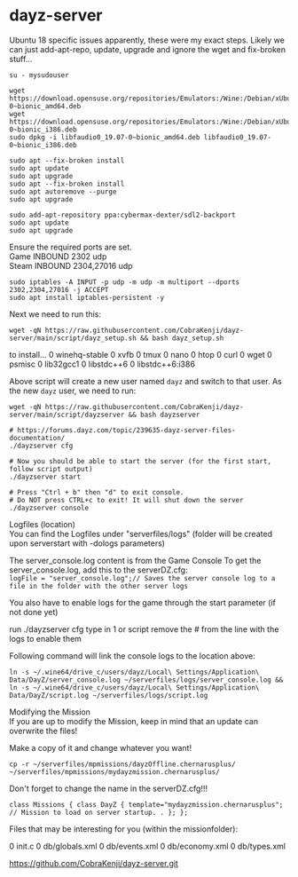 # dayz-server
   
Ubuntu 18 specific issues apparently, these were my exact steps. Likely we can just add-apt-repo, update, upgrade and ignore the wget and fix-broken stuff...   
```
su - mysudouser

wget https://download.opensuse.org/repositories/Emulators:/Wine:/Debian/xUbuntu_18.04/amd64/libfaudio0_19.07-0~bionic_amd64.deb
wget https://download.opensuse.org/repositories/Emulators:/Wine:/Debian/xUbuntu_18.04/i386/libfaudio0_19.07-0~bionic_i386.deb
sudo dpkg -i libfaudio0_19.07-0~bionic_amd64.deb libfaudio0_19.07-0~bionic_i386.deb

sudo apt --fix-broken install
sudo apt update
sudo apt upgrade
sudo apt --fix-broken install
sudo apt autoremove --purge
sudo apt upgrade

sudo add-apt-repository ppa:cybermax-dexter/sdl2-backport
sudo apt update
sudo apt upgrade
```   
   
Ensure the required ports are set.   
Game INBOUND 2302 udp   
Steam INBOUND 2304,27016 udp   
```
sudo iptables -A INPUT -p udp -m udp -m multiport --dports 2302,2304,27016 -j ACCEPT
sudo apt install iptables-persistent -y
```
   
Next we need to run this:   
```
wget -qN https://raw.githubusercontent.com/CobraKenji/dayz-server/main/script/dayz_setup.sh && bash dayz_setup.sh
```
to install...
0 winehq-stable
0 xvfb
0 tmux
0 nano
0 htop
0 curl
0 wget
0 psmisc
0 lib32gcc1
0 libstdc++6
0 libstdc++6:i386
    
Above script will create a new user named `dayz` and switch to that user.
As the new `dayz` user, we need to run:
```
wget -qN https://raw.githubusercontent.com/CobraKenji/dayz-server/main/script/dayzserver && bash dayzserver

# https://forums.dayz.com/topic/239635-dayz-server-files-documentation/
./dayzserver cfg

# Now you should be able to start the server (for the first start, follow script output)
./dayzserver start

# Press "Ctrl + b" then "d" to exit console.
# Do NOT press CTRL+c to exit! It will shut down the server
./dayzserver console
```
   

Logfiles (location)   
You can find the Logfiles under "serverfiles/logs" (folder will be created upon serverstart with -dologs parameters)   
   
The server_console.log content is from the Game Console To get the server_console.log, add this to the serverDZ.cfg:   
`logFile = "server_console.log";// Saves the server console log to a file in the folder with the other server logs`   
   
You also have to enable logs for the game through the start parameter (if not done yet)   

run ./dayzserver cfg type in 1 or script remove the # from the line with the logs to enable them   
   
Following command will link the console logs to the location above:   

```
ln -s ~/.wine64/drive_c/users/dayz/Local\ Settings/Application\ Data/DayZ/server_console.log ~/serverfiles/logs/server_console.log && ln -s ~/.wine64/drive_c/users/dayz/Local\ Settings/Application\ Data/DayZ/script.log ~/serverfiles/logs/script.log
```   
   
Modifying the Mission   
If you are up to modify the Mission, keep in mind that an update can overwrite the files!   
   
Make a copy of it and change whatever you want!   
   
`cp -r ~/serverfiles/mpmissions/dayzOffline.chernarusplus/ ~/serverfiles/mpmissions/mydayzmission.chernarusplus/`   
   
Don't forget to change the name in the serverDZ.cfg!!!   
   
`class Missions { class DayZ { template="mydayzmission.chernarusplus"; // Mission to load on server startup. . }; };`
   
Files that may be interesting for you (within the missionfolder):   

0 init.c
0 db/globals.xml
0 db/events.xml
0 db/economy.xml
0 db/types.xml

https://github.com/CobraKenji/dayz-server.git
